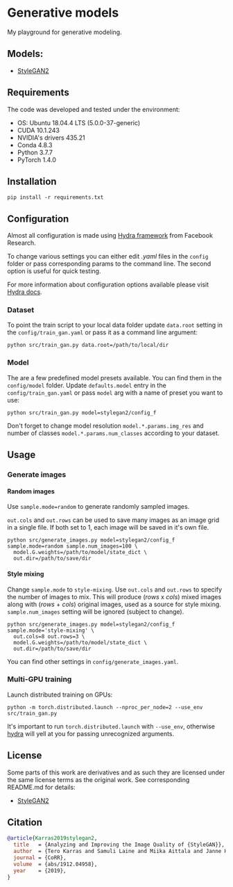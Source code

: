 # Generative models

My playground for generative modeling.

## Models:
* [StyleGAN2](src/models/stylegan2/README.md)

## Requirements

The code was developed and tested under the environment:

* OS: Ubuntu 18.04.4 LTS (5.0.0-37-generic)
* CUDA 10.1.243
* NVIDIA's drivers 435.21
* Conda 4.8.3
* Python 3.7.7
* PyTorch 1.4.0

## Installation

```shell script
pip install -r requirements.txt
```

## Configuration

Almost all configuration is made using [Hydra framework](https://github.com/facebookresearch/hydra) 
 from Facebook Research.

To change various settings you can either edit *.yaml* files 
in the `config` folder or pass corresponding params to the command line.
The second option is useful for quick testing.

For more information about configuration options available please visit [Hydra docs](https://hydra.cc/).

### Dataset

To point the train script to your local data folder update `data.root` setting in the `config/train_gan.yaml` 
or pass it as a command line argument:

```shell script
python src/train_gan.py data.root=/path/to/local/dir
```

### Model

The are a few predefined model presets available. You can find them in the `config/model` folder. 
Update `defaults.model` entry in the `config/train_gan.yaml` 
or pass `model` arg with a name of preset you want to use:

```shell script
python src/train_gan.py model=stylegan2/config_f
```

Don't forget to change model resolution `model.*.params.img_res` and 
number of classes `model.*.params.num_classes` according to your dataset.


## Usage

### Generate images

#### Random images

Use `sample.mode=random` to generate randomly sampled images.
 
 `out.cols` and `out.rows` can be used 
to save many images as an image grid in a single file. If both set to 1, each image will be saved in it's own file.

```shell script
python src/generate_images.py model=stylegan2/config_f sample.mode=random sample.num_images=100 \
  model.G.weights=/path/to/model/state_dict \
  out.dir=/path/to/save/dir
```

#### Style mixing

Change `sample.mode` to `style-mixing`. 
Use `out.cols` and `out.rows` to specify the number of images to mix.
This will produce (*rows* x *cols*) mixed images along with (*rows* + *cols*) original images, used
 as a source for style mixing.
 `sample.num_images` setting will be ignored (subject to change).

```shell script
python src/generate_images.py model=stylegan2/config_f sample.mode='style-mixing' \
  out.cols=8 out.rows=3 \
  model.G.weights=/path/to/model/state_dict \
  out.dir=/path/to/save/dir
```

You can find other settings in `config/generate_images.yaml`.

### Multi-GPU training
Launch distributed training on GPUs:

```shell script
python -m torch.distributed.launch --nproc_per_node=2 --use_env src/train_gan.py
```

It's important to run `torch.distributed.launch` with `--use_env`, 
otherwise [hydra](https://github.com/facebookresearch/hydra) will yell 
at you for passing unrecognized arguments.

## License

Some parts of this work are derivatives and as such they are licensed 
under the same license terms as the original work. See corresponding README.md
for details:

* [StyleGAN2](src/models/stylegan2/README.md#License)

## Citation

```bibtex
@article{Karras2019stylegan2,
  title   = {Analyzing and Improving the Image Quality of {StyleGAN}},
  author  = {Tero Karras and Samuli Laine and Miika Aittala and Janne Hellsten and Jaakko Lehtinen and Timo Aila},
  journal = {CoRR},
  volume  = {abs/1912.04958},
  year    = {2019},
}
```
